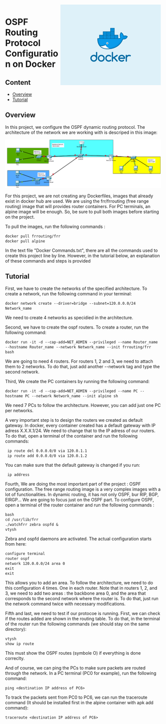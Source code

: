 <div class="logo"><img src="Docker.png" width="325px" align="right"></div>

# OSPF Routing Protocol Configuration on Docker

## Content

- [Overview](#Overview)
- [Tutorial](#Tutorial)

## Overview

<p>In this project, we configure the OSPF dynamic routing protocol. The architecture of the network we are working with is descriped in this image:</p>

<div class="architecture"><img src="Architecture.png"></div>

<p>For this project, we are not creating any Dockerfiles, images that already exist in docker hub are used. We are using the frr/frrouting (free range routing) image that will provides router containers. For PC terminals, an alpine image will be enough. So, be sure to pull both images before starting on the project.</p>

To pull the images, run the following commands :<br>

    docker pull frrouting/frr
    docker pull alpine


<p>In the text file "Docker Commands.txt", there are all the commands used to create this project line by line. However, in the tutorial below, an explanation of these commands and steps is provided</p>

## Tutorial

First, we have to create the networks of the specified architecture. To create a network, run the following command in your terminal: <br>

    docker network create --driver=bridge --subnet=120.0.0.0/24 Network_name

We need to create 4 networks as specidied in the architecture.

Second, we have to create the ospf routers. To create a router, run the following command: <br>

    docker run -it -d --cap-add=NET_ADMIN --privileged --name Router_name --hostname Router_name --network Network_name --init frrouting/frr bash

We are going to need 4 routers. For routers 1, 2 and 3, we need to attach them to 2 networks. To do that, just add another --network tag and type the second network.

Third, We create the PC containers by running the following command: <br>

    docker run -it -d --cap-add=NET_ADMIN --privileged --name PC --hostname PC --network Network_name --init alpine sh

We need 7 PCs to follow the architecture. However, you can add just one PC per networks.

A very important step is to design the routers we created as default gateway. In docker, every container created has a default gateway with IP adress X.X.X.1/24. We need to change that to the IP adress of our routers. To do that, open a terminal of the container and run the following commands: <br>

     ip route del 0.0.0.0/0 via 120.0.1.1 
     ip route add 0.0.0.0/0 via 120.0.1.2

You can make sure that the default gateway is changed if you run: <br>

     ip address

Fourth, We are doing the most important part of the project : OSPF configuration. The free range routing image is a very complex images with a lot of functionalities. In dynamic routing, it has not only OSPF, bur RIP, BGP, EIRGP... We are going to focus just on the OSPF part. To configure OSPF, open a terminal of the router container and run the following commands : <br>

    bash
    cd /usr/lib/frr
    ./watchfrr zebra ospfd &
    vtysh
 
Zebra and ospfd daemons are activated. The actual configuration starts from here: <br>

    configure terminal
    router ospf
    network 120.0.0.0/24 area 0
    exit
    exit

This allows you to add an area. To follow the architecture, we need to do this configuration 4 times. One in each router. Note that in routers 1, 2, and 3, we need to add two areas : the backbone area 0, and the area that corresponds to the  second network where the router is. To do that, just run the network command twice with necessary modifications.

Fifth and last, we need to test if our protocoe is running. First, we can check if the routes added are shown in the routing table. To do that, in the terminal of the router run the following commands (we should stay on the same directory): <br>

    vtysh
    show ip route

This must show the OSPF routes (symbole O) if everything is done correclty.

And of course, we can ping the PCs to make sure packets are routed through the network. In a PC terminal (PC0 for example), run the following command: <br>

    ping <destination IP address of PC6>

To track the packets sent from PC0 to PC6, we can run the traceroute command (It should be installed first in the alpine container with apk add command): <br>

    traceroute <destination IP address of PC6>
